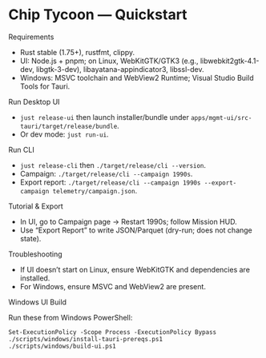 # Chip Tycoon — Quickstart

Requirements
- Rust stable (1.75+), rustfmt, clippy.
- UI: Node.js + pnpm; on Linux, WebKitGTK/GTK3 (e.g., libwebkit2gtk-4.1-dev, libgtk-3-dev), libayatana-appindicator3, libssl-dev.
- Windows: MSVC toolchain and WebView2 Runtime; Visual Studio Build Tools for Tauri.

Run Desktop UI
- `just release-ui` then launch installer/bundle under `apps/mgmt-ui/src-tauri/target/release/bundle`.
- Or dev mode: `just run-ui`.

Run CLI
- `just release-cli` then `./target/release/cli --version`.
- Campaign: `./target/release/cli --campaign 1990s`.
- Export report: `./target/release/cli --campaign 1990s --export-campaign telemetry/campaign.json`.

Tutorial & Export
- In UI, go to Campaign page → Restart 1990s; follow Mission HUD.
- Use “Export Report” to write JSON/Parquet (dry-run; does not change state).

Troubleshooting
- If UI doesn’t start on Linux, ensure WebKitGTK and dependencies are installed.
- For Windows, ensure MSVC and WebView2 are present.

Windows UI Build

Run these from Windows PowerShell:

```
Set-ExecutionPolicy -Scope Process -ExecutionPolicy Bypass
./scripts/windows/install-tauri-prereqs.ps1
./scripts/windows/build-ui.ps1
```

